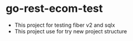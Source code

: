 # go-rest-ecom-test

- This project for testing fiber v2 and sqlx
- This project use for try new project structure
